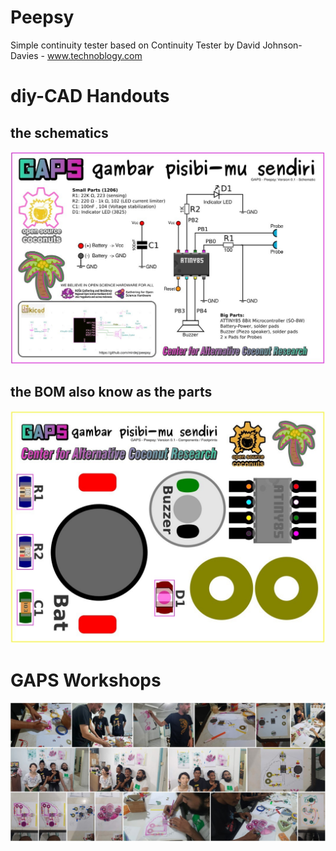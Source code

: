 # Peepsy
Simple continuity tester based on Continuity Tester by David Johnson-Davies - www.technoblogy.com

# diy-CAD Handouts
## the schematics
![](laminates/Peepsy_Schematics_screenshot.jpg)

## the BOM also know as the parts
![](laminates/Peepsy_Footprints_screenshot.jpg)

# GAPS Workshops
![](GAPS-Workshop_Yogya2022/GAPS-photoCollage.jpg)
